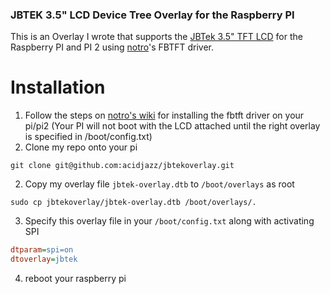 ### JBTEK 3.5" LCD Device Tree Overlay for the Raspberry PI
This is an Overlay I wrote that supports the [JBTek 3.5" TFT LCD](http://www.amazon.com/JBtek-Version-480x320-Raspberry-Nov-2014/dp/B00OB0S8KE) for the Raspberry PI and PI 2 using [notro](https://github.com/notro)'s FBTFT driver.

Installation
===
1. Follow the steps on [notro's wiki](https://github.com/notro/fbtft/wiki#install) for installing the fbtft driver on your pi/pi2 (Your PI will not boot with the LCD attached until the right overlay is specified in /boot/config.txt)
2. Clone my repo onto your pi
```shell
git clone git@github.com:acidjazz/jbtekoverlay.git
```
2. Copy my overlay file `jbtek-overlay.dtb` to `/boot/overlays` as root
```shell
sudo cp jbtekoverlay/jbtek-overlay.dtb /boot/overlays/.
```
3. Specify this overlay file in your `/boot/config.txt` along with activating SPI
```ini
dtparam=spi=on
dtoverlay=jbtek
```
4. reboot your raspberry pi

